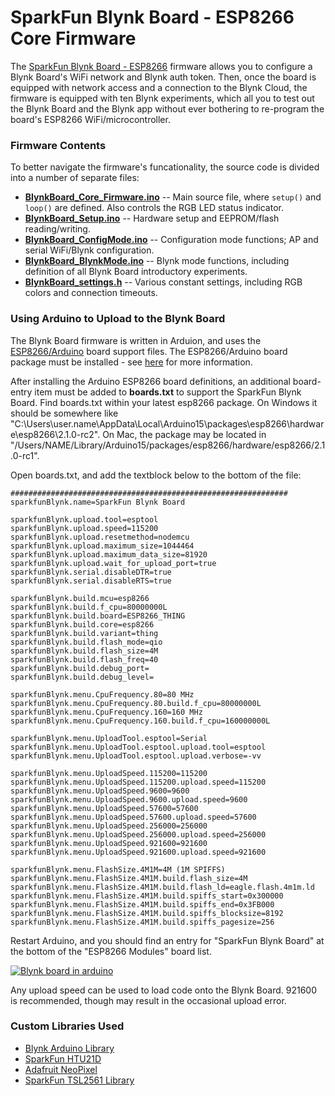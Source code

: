 # SparkFun Blynk Board - ESP8266 Core Firmware

The [SparkFun Blynk Board - ESP8266]() firmware allows you to configure a Blynk Board's WiFi network and Blynk auth token. Then, once the board is equipped with network access and a connection to the Blynk Cloud, the firmware is equipped with ten Blynk experiments, which all you to test out the Blynk Board and the Blynk app without ever bothering to re-program the board's ESP8266 WiFi/microcontroller.

### Firmware Contents

To better navigate the firmware's funcationality, the source code is divided into a number of separate files:

* **[BlynkBoard_Core_Firmware.ino](https://github.com/sparkfun/Blynk_Board_ESP8266/Firmware/BlynkBoard_Core_Firmware.ino)** -- Main source file, where `setup()` and `loop()` are defined. Also controls the RGB LED status indicator.
* **[BlynkBoard_Setup.ino](https://github.com/sparkfun/Blynk_Board_ESP8266/Firmware/BlynkBoard_Setup.ino)** -- Hardware setup and EEPROM/flash reading/writing.
* **[BlynkBoard_ConfigMode.ino](https://github.com/sparkfun/Blynk_Board_ESP8266/Firmware/BlynkBoard_ConfigMode.ino)** -- Configuration mode functions; AP and serial WiFi/Blynk configuration.
* **[BlynkBoard_BlynkMode.ino](https://github.com/sparkfun/Blynk_Board_ESP8266/Firmware/BlynkBoard_BlynkMode.ino)** -- Blynk mode functions, including definition of all Blynk Board introductory experiments.
* **[BlynkBoard_settings.h](https://github.com/sparkfun/Blynk_Board_ESP8266/Firmware/BlynkBoard_settings.h)** -- Various constant settings, including RGB colors and connection timeouts.

### Using Arduino to Upload to the Blynk Board

The Blynk Board firmware is written in Arduion, and uses the [ESP8266/Arduino](https://github.com/esp8266/arduino) board support files. The ESP8266/Arduino board package must be installed - see [here](https://github.com/esp8266/arduino#installing-with-boards-manager) for more information.

After installing the Arduino ESP8266 board definitions, an additional board-entry item must be added to **boards.txt** to support the SparkFun Blynk Board. Find boards.txt within your latest esp8266 package. On Windows it should be somewhere like "C:\Users\user.name\AppData\Local\Arduino15\packages\esp8266\hardware\esp8266\2.1.0-rc2". On Mac, the package may be located in "/Users/NAME/Library/Arduino15/packages/esp8266/hardware/esp8266/2.1.0-rc1".

Open boards.txt, and add the textblock below to the bottom of the file:

	##############################################################
	sparkfunBlynk.name=SparkFun Blynk Board

	sparkfunBlynk.upload.tool=esptool
	sparkfunBlynk.upload.speed=115200
	sparkfunBlynk.upload.resetmethod=nodemcu
	sparkfunBlynk.upload.maximum_size=1044464
	sparkfunBlynk.upload.maximum_data_size=81920
	sparkfunBlynk.upload.wait_for_upload_port=true
	sparkfunBlynk.serial.disableDTR=true
	sparkfunBlynk.serial.disableRTS=true

	sparkfunBlynk.build.mcu=esp8266
	sparkfunBlynk.build.f_cpu=80000000L
	sparkfunBlynk.build.board=ESP8266_THING
	sparkfunBlynk.build.core=esp8266
	sparkfunBlynk.build.variant=thing
	sparkfunBlynk.build.flash_mode=qio
	sparkfunBlynk.build.flash_size=4M
	sparkfunBlynk.build.flash_freq=40
	sparkfunBlynk.build.debug_port=
	sparkfunBlynk.build.debug_level=

	sparkfunBlynk.menu.CpuFrequency.80=80 MHz
	sparkfunBlynk.menu.CpuFrequency.80.build.f_cpu=80000000L
	sparkfunBlynk.menu.CpuFrequency.160=160 MHz
	sparkfunBlynk.menu.CpuFrequency.160.build.f_cpu=160000000L

	sparkfunBlynk.menu.UploadTool.esptool=Serial
	sparkfunBlynk.menu.UploadTool.esptool.upload.tool=esptool
	sparkfunBlynk.menu.UploadTool.esptool.upload.verbose=-vv

	sparkfunBlynk.menu.UploadSpeed.115200=115200
	sparkfunBlynk.menu.UploadSpeed.115200.upload.speed=115200
	sparkfunBlynk.menu.UploadSpeed.9600=9600
	sparkfunBlynk.menu.UploadSpeed.9600.upload.speed=9600
	sparkfunBlynk.menu.UploadSpeed.57600=57600
	sparkfunBlynk.menu.UploadSpeed.57600.upload.speed=57600
	sparkfunBlynk.menu.UploadSpeed.256000=256000
	sparkfunBlynk.menu.UploadSpeed.256000.upload.speed=256000
	sparkfunBlynk.menu.UploadSpeed.921600=921600
	sparkfunBlynk.menu.UploadSpeed.921600.upload.speed=921600

	sparkfunBlynk.menu.FlashSize.4M1M=4M (1M SPIFFS)
	sparkfunBlynk.menu.FlashSize.4M1M.build.flash_size=4M
	sparkfunBlynk.menu.FlashSize.4M1M.build.flash_ld=eagle.flash.4m1m.ld
	sparkfunBlynk.menu.FlashSize.4M1M.build.spiffs_start=0x300000
	sparkfunBlynk.menu.FlashSize.4M1M.build.spiffs_end=0x3FB000
	sparkfunBlynk.menu.FlashSize.4M1M.build.spiffs_blocksize=8192
	sparkfunBlynk.menu.FlashSize.4M1M.build.spiffs_pagesize=256

Restart Arduino, and you should find an entry for "SparkFun Blynk Board" at the bottom of the "ESP8266 Modules" board list.

[![Blynk board in arduino](https://cdn.sparkfun.com/r/600-600/assets/learn_tutorials/4/8/6/blynk-board-selection.png)](https://cdn.sparkfun.com/assets/learn_tutorials/4/8/6/blynk-board-selection.png)

Any upload speed can be used to load code onto the Blynk Board. 921600 is recommended, though may result in the occasional upload error.

### Custom Libraries Used

* [Blynk Arduino Library](https://github.com/blynkkk/blynk-library/releases/tag/v0.3.1)
* [SparkFun HTU21D](https://github.com/sparkfun/SparkFun_HTU21D_Breakout_Arduino_Library/releases/tag/V_1.1.1)
* [Adafruit NeoPixel](https://github.com/adafruit/Adafruit_NeoPixel)
* [SparkFun TSL2561 Library](https://github.com/sparkfun/SparkFun_TSL2561_Arduino_Library/releases/tag/V_1.1.0)